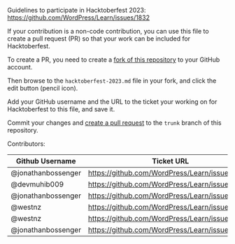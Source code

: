 Guidelines to participate in Hacktoberfest 2023: https://github.com/WordPress/Learn/issues/1832

If your contribution is a non-code contribution, you can use this file to create a pull request (PR) so that your work can be included for Hacktoberfest.

To create a PR, you need to create a [fork of this repository](https://docs.github.com/en/get-started/quickstart/fork-a-repo) to your GitHub account.

Then browse to the `hacktoberfest-2023.md` file in your fork, and click the edit button (pencil icon).

Add your GitHub username and the URL to the ticket your working on for Hacktoberfest to this file, and save it.

Commit your changes and [create a pull request](https://docs.github.com/en/get-started/quickstart/creating-a-pull-request) to the `trunk` branch of this repository.

Contributors:

| Github Username | Ticket URL|
|-----------------|-----------|
| @jonathanbossenger | https://github.com/WordPress/Learn/issues/806 |
| @devmuhib009 | https://github.com/WordPress/Learn/issues/1882 |
| @jonathanbossenger | https://github.com/WordPress/Learn/issues/1893 |
| @westnz| https://github.com/WordPress/Learn/issues/455 |
| @westnz | https://github.com/WordPress/Learn/issues/1896 |
| @jonathanbossenger | https://github.com/WordPress/Learn/issues/1913 |
